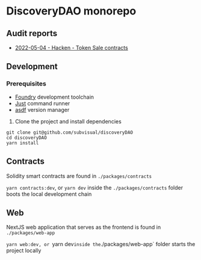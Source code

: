 # DiscoveryDAO monorepo

## Audit reports

- [2022-05-04 - Hacken - Token Sale contracts](./audits/2022-05-04_hacken_token-sale.pdf)

## Development

### Prerequisites

- [Foundry](https://getfoundry.sh/) development toolchain
- [Just](https://github.com/casey/just) command runner
- [asdf](https://github.com/asdf-vm/asdf) version manager

1. Clone the project and install dependencies

```
git clone git@github.com/subvisual/discoveryDAO
cd discoveryDAO
yarn install
```

## Contracts

Solidity smart contracts are found in `./packages/contracts`

`yarn contracts:dev`, or `yarn dev` inside the `./packages/contracts` folder boots the local development chain

## Web

NextJS web application that serves as the frontend is found in `./packages/web-app`

`yarn web:dev, or `yarn dev` inside the `./packages/web-app` folder starts the project locally
